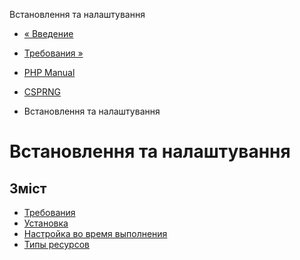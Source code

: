 Встановлення та налаштування

-   [« Введение](intro.csprng.html)
    
-   [Требования »](csprng.requirements.html)
    
-   [PHP Manual](index.html)
    
-   [CSPRNG](book.csprng.html)
    
-   Встановлення та налаштування
    

# Встановлення та налаштування

## Зміст

-   [Требования](csprng.requirements.html)
-   [Установка](csprng.installation.html)
-   [Настройка во время выполнения](csprng.configuration.html)
-   [Типы ресурсов](csprng.resources.html)